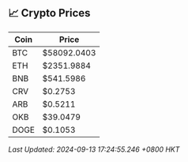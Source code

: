 ## 📈 Crypto Prices

| Coin | Price |
| ---- | ----- |
| BTC | $58092.0403 |
| ETH | $2351.9884 |
| BNB | $541.5986 |
| CRV | $0.2753 |
| ARB | $0.5211 |
| OKB | $39.0479 |
| DOGE | $0.1053 |

_Last Updated: 2024-09-13 17:24:55.246 +0800 HKT_